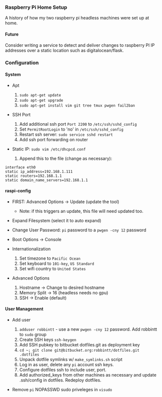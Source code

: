 

### Raspberry Pi Home Setup

A history of how my two raspberry pi headless machines were set up at home.


#### Future

Consider writing a service to detect and deliver changes to raspberry PI IP addresses over a static location such as digitalocean/flask.

### Configuration

#### System

* Apt
    1. `sudo apt-get update`
    2. `sudo apt-get upgrade`
    3. `sudo apt-get install vim git tree tmux pwgen fail2ban`

* SSH Port
    1. Add additional ssh port `Port 2200` to `/etc/ssh/sshd_config`
    2. Set `PermitRootLogin` to 'no' in `/etc/ssh/sshd_config`
    2. Restart ssh server: `sudo service sshd restart`
    3. Add ssh port forwarding on router

* Static IP: `sudo vim /etc/dhcpcd.conf`
    1. Append this to the file (change as necessary):
```
interface eth0    
static ip_address=192.168.1.111    
static routers=192.168.1.1    
static domain_name_servers=192.168.1.1 
```

#### raspi-config

* FIRST: Advanced Options -> Update (update the tool)
    - Note: if this triggers an update, this file will need updated too.

* Expand Filesystem (select it to auto expand)

* Change User Password: `pi` password to a `pwgen -cny 12` password

* Boot Options -> Console

* Internationalization
    1. Set timezone to `Pacific Ocean`
    2. Set keyboard to `101-key`, `US Standard`
    3. Set wifi country to `United States`

* Advanced Options
    1. Hostname -> Change to desired hostname
    2. Memory Split -> 16 (headless needs no gpu)
    3. SSH -> Enable (default)


#### User Management

* Add user
    1. `adduser robbintt` - use a new `pwgen -cny 12` password. Add robbintt to `sudo` group
    2. Create SSH keys `ssh-keygen`
    3. Add SSH pubkey to bitbucket dotfiles.git as deployment key
    4. `cd ~; git clone git@bitbucket.org:robbintt/dotfiles.git .dotfiles`
    5. Unpack dotfile symlinks w/ `make_symlinks.sh` script
    6. Log in as user, delete any `pi` account ssh keys.
    7. Configure dotfiles ssh to include user, port.
    8. Add authorized_keys from other machines as necessary and update .ssh/config in dotfiles. Redeploy dotfiles.

* Remove `pi` NOPASSWD sudo priveleges in `visudo`

